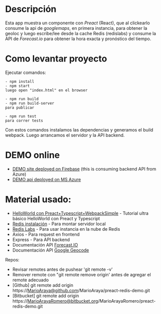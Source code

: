 # Descripción
Esta app muestra un componente con *Preact* (React), que al clickearlo consume la api de *googlemaps*, en primera instancia, para obtener la geoloc y luego escribe/lee desde la cache Redis (redislabs) y consume la API de *Forecast.io* para obtener la hora exacta y pronóstico del tiempo.

# Como levantar proyecto

Ejecutar comandos: 
```
- npm install
- npm start
luego open "index.html" en el browser

- npm run build
- npm run build-server
para publicar

- npm run test
para correr tests
```

Con estos comandos instalamos las dependencias y generamos el build webpack.
Luego arrancamos el servidor y la API backend.



# DEMO online
- [DEMO site deployed on Firebase](https://fir-react-redis-temperatura.firebaseapp.com/) (this is consuming backend API from Azure)
- [DEMO api deployed on MS Azure](https://api-forecast-redis.azurewebsites.net/api/redis/getLatLng/London,UK)

# Material usado:
- [HelloWorld con Preact+Typescript+WebpackSimple](https://medium.com/@shakyShane/hello-world-with-preact-jsx-typescript-6d70cf2ebf01) - Tutorial ultra básico HelloWorld con Preact y Typescript
- [Redis instalación](https://github.com/MSOpenTech/redis/releases) - Para montar servidor local
- [Redis Labs](https://redislabs.com)  - Para usar instancia en la nube de Redis
- Axios - Para request en frontend
- Express - Para API backend
- Documentación API [Forecast.IO](https://darksky.net/dev/docs)
- Documentación API [Google Geocode](https://developers.google.com/maps/documentation/geocoding/start)

Repos:
- Revisar remotes antes de pushear 'git remote -v'
- Remover remote con "git remote remove origin' antes de agregar el remote adecuado
- [Github] git remote add origin https://MarioAraya@github.com/MarioAraya/preact-redis-demo.git
- [Bitbucket] git remote add origin https://MarioArayaRomero@bitbucket.org/MarioArayaRomero/preact-redis-demo.git
